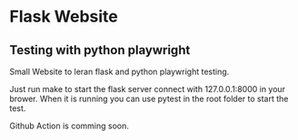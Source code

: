 # Flask Website 
## Testing with python playwright

Small Website to leran flask and python playwright testing.

Just run make to start the flask server connect with 127.0.0.1:8000 in your brower.
When it is running you can use pytest in the root folder to start the test.

Github Action is comming soon.

